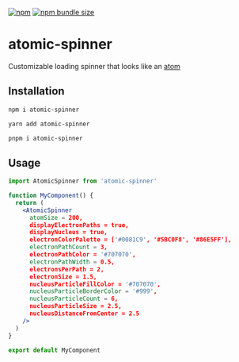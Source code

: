[![npm](https://img.shields.io/npm/v/atomic-spinner?logo=npm)](https://www.npmjs.com/package/atomic-spinner)
[![npm bundle size](https://img.shields.io/bundlephobia/min/atomic-spinner)](https://bundlephobia.com/package/atomic-spinner)

# atomic-spinner
Customizable loading spinner that looks like an [atom](https://en.wikipedia.org/wiki/Atom)

## Installation

```sh
npm i atomic-spinner
```

```sh
yarn add atomic-spinner
```

```sh
pnpm i atomic-spinner
```

## Usage

```jsx
import AtomicSpinner from 'atomic-spinner'

function MyComponent() {
  return (
    <AtomicSpinner
      atomSize = 200,
      displayElectronPaths = true,
      displayNucleus = true,
      electronColorPalette = ['#0081C9', '#5BC0F8', '#86E5FF'],
      electronPathCount = 3,
      electronPathColor = '#707070',
      electronPathWidth = 0.5,
      electronsPerPath = 2,
      electronSize = 1.5,
      nucleusParticleFillColor = '#707070',
      nucleusParticleBorderColor = '#999',
      nucleusParticleCount = 6,
      nucleusParticleSize = 2.5,
      nucleusDistanceFromCenter = 2.5
    />
  )
}

export default MyComponent
```
